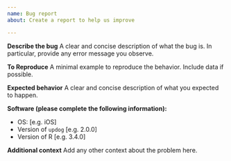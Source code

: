 ```yaml
---
name: Bug report
about: Create a report to help us improve

---
```


**Describe the bug**
A clear and concise description of what the bug is. In particular, provide any error message you observe.

**To Reproduce**
A minimal example to reproduce the behavior. Include data if possible.

**Expected behavior**
A clear and concise description of what you expected to happen.

**Software (please complete the following information):**
 - OS: [e.g. iOS]
 - Version of `updog` [e.g. 2.0.0]
 - Version of R [e.g. 3.4.0]

**Additional context**
Add any other context about the problem here.
